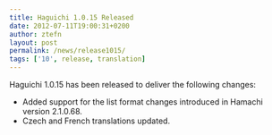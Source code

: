 ```yaml
---
title: Haguichi 1.0.15 Released
date: 2012-07-11T19:00:31+0200
author: ztefn
layout: post
permalink: /news/release1015/
tags: ['10', release, translation]
---
```

Haguichi 1.0.15 has been released to deliver the following changes:

  * Added support for the list format changes introduced in Hamachi version 2.1.0.68.
  * Czech and French translations updated.
